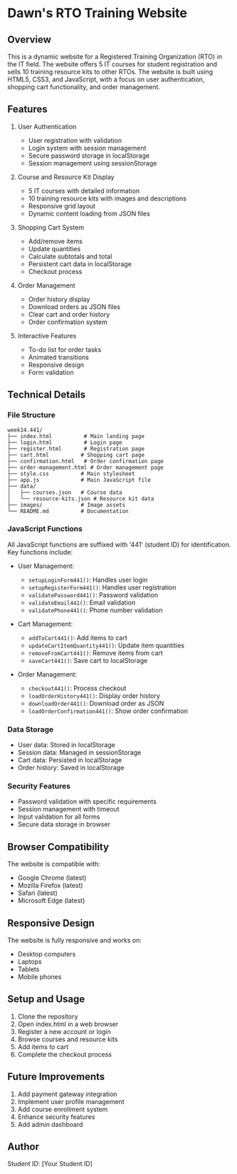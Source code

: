# Dawn's RTO Training Website

## Overview
This is a dynamic website for a Registered Training Organization (RTO) in the IT field. The website offers 5 IT courses for student registration and sells 10 training resource kits to other RTOs. The website is built using HTML5, CSS3, and JavaScript, with a focus on user authentication, shopping cart functionality, and order management.

## Features
1. User Authentication
   - User registration with validation
   - Login system with session management
   - Secure password storage in localStorage
   - Session management using sessionStorage

2. Course and Resource Kit Display
   - 5 IT courses with detailed information
   - 10 training resource kits with images and descriptions
   - Responsive grid layout
   - Dynamic content loading from JSON files

3. Shopping Cart System
   - Add/remove items
   - Update quantities
   - Calculate subtotals and total
   - Persistent cart data in localStorage
   - Checkout process

4. Order Management
   - Order history display
   - Download orders as JSON files
   - Clear cart and order history
   - Order confirmation system

5. Interactive Features
   - To-do list for order tasks
   - Animated transitions
   - Responsive design
   - Form validation

## Technical Details

### File Structure
```
week14.441/
├── index.html          # Main landing page
├── login.html          # Login page
├── register.html       # Registration page
├── cart.html          # Shopping cart page
├── confirmation.html   # Order confirmation page
├── order-management.html # Order management page
├── style.css          # Main stylesheet
├── app.js             # Main JavaScript file
├── data/
│   ├── courses.json   # Course data
│   └── resource-kits.json # Resource kit data
├── images/            # Image assets
└── README.md          # Documentation
```

### JavaScript Functions
All JavaScript functions are suffixed with '441' (student ID) for identification. Key functions include:

- User Management:
  - `setupLoginForm441()`: Handles user login
  - `setupRegisterForm441()`: Handles user registration
  - `validatePassword441()`: Password validation
  - `validateEmail441()`: Email validation
  - `validatePhone441()`: Phone number validation

- Cart Management:
  - `addToCart441()`: Add items to cart
  - `updateCartItemQuantity441()`: Update item quantities
  - `removeFromCart441()`: Remove items from cart
  - `saveCart441()`: Save cart to localStorage

- Order Management:
  - `checkout441()`: Process checkout
  - `loadOrderHistory441()`: Display order history
  - `downloadOrder441()`: Download order as JSON
  - `loadOrderConfirmation441()`: Show order confirmation

### Data Storage
- User data: Stored in localStorage
- Session data: Managed in sessionStorage
- Cart data: Persisted in localStorage
- Order history: Saved in localStorage

### Security Features
- Password validation with specific requirements
- Session management with timeout
- Input validation for all forms
- Secure data storage in browser

## Browser Compatibility
The website is compatible with:
- Google Chrome (latest)
- Mozilla Firefox (latest)
- Safari (latest)
- Microsoft Edge (latest)

## Responsive Design
The website is fully responsive and works on:
- Desktop computers
- Laptops
- Tablets
- Mobile phones

## Setup and Usage
1. Clone the repository
2. Open index.html in a web browser
3. Register a new account or login
4. Browse courses and resource kits
5. Add items to cart
6. Complete the checkout process

## Future Improvements
1. Add payment gateway integration
2. Implement user profile management
3. Add course enrollment system
4. Enhance security features
5. Add admin dashboard

## Author
Student ID: [Your Student ID] 